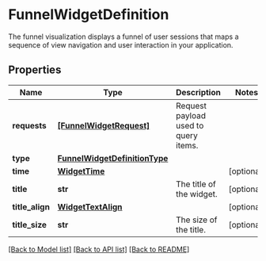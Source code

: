# FunnelWidgetDefinition

The funnel visualization displays a funnel of user sessions that maps a sequence of view navigation and user interaction in your application. 

## Properties
Name | Type | Description | Notes
------------ | ------------- | ------------- | -------------
**requests** | [**[FunnelWidgetRequest]**](FunnelWidgetRequest.md) | Request payload used to query items. | 
**type** | [**FunnelWidgetDefinitionType**](FunnelWidgetDefinitionType.md) |  | 
**time** | [**WidgetTime**](WidgetTime.md) |  | [optional] 
**title** | **str** | The title of the widget. | [optional] 
**title_align** | [**WidgetTextAlign**](WidgetTextAlign.md) |  | [optional] 
**title_size** | **str** | The size of the title. | [optional] 

[[Back to Model list]](README.md#documentation-for-models) [[Back to API list]](README.md#documentation-for-api-endpoints) [[Back to README]](README.md)


